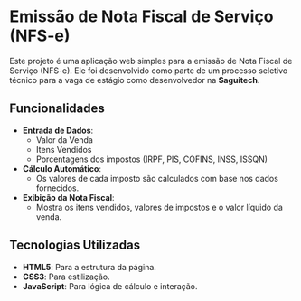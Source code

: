 # Emissão de Nota Fiscal de Serviço (NFS-e)

Este projeto é uma aplicação web simples para a emissão de Nota Fiscal de Serviço (NFS-e). Ele foi desenvolvido como parte de um processo seletivo técnico para a vaga de estágio como desenvolvedor na **Saguitech**.

## Funcionalidades

- **Entrada de Dados**:
  - Valor da Venda
  - Itens Vendidos
  - Porcentagens dos impostos (IRPF, PIS, COFINS, INSS, ISSQN)
- **Cálculo Automático**:
  - Os valores de cada imposto são calculados com base nos dados fornecidos.
- **Exibição da Nota Fiscal**:
  - Mostra os itens vendidos, valores de impostos e o valor líquido da venda.

## Tecnologias Utilizadas

- **HTML5**: Para a estrutura da página.
- **CSS3**: Para estilização.
- **JavaScript**: Para lógica de cálculo e interação.